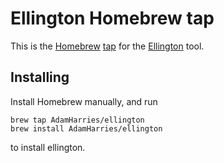# Ellington Homebrew tap

This is the [Homebrew](https://brew.sh/) [tap](https://docs.brew.sh/Taps) for the [Ellington](https://github.com/AdamHarries/ellington) tool.

## Installing

Install Homebrew manually, and run

```
brew tap AdamHarries/ellington
brew install AdamHarries/ellington
```

to install ellington.